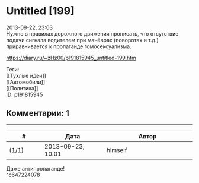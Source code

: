 Untitled [199]
==============

  
2013-09-22, 23:03  
 Нужно в правилах дорожного движения прописать, что отсутствие подачи сигнала водителем при манёврах (поворотах и т.д.) приравнивается к пропаганде гомосексуализма.   
  
<https://diary.ru/~zHz00/p191815945_untitled-199.htm>  
  
Теги:  
[[Тухлые идеи]]  
[[Автомобили]]  
[[Политика]]  
ID: p191815945  


Комментарии: 1
--------------

  


---



|         #         |              Дата              |                     Автор                     |           ID           |
| --- | --- | --- | --- |
| (1/1) | 2013-09-23, 10:01 | himself | c647224078 |

  
 Даже антипропаганде!   
 ^c647224078